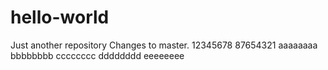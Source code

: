 # hello-world
Just another repository
Changes to master.
12345678
87654321
aaaaaaaa
bbbbbbbb
cccccccc
dddddddd
eeeeeeee
